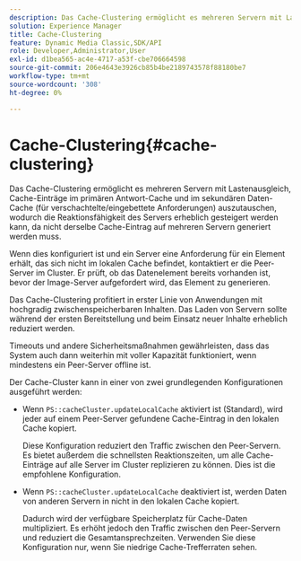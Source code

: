 ```yaml
---
description: Das Cache-Clustering ermöglicht es mehreren Servern mit Lastenausgleich, Cache-Einträge im primären Antwort-Cache und im sekundären Daten-Cache (für verschachtelte/eingebettete Anforderungen) auszutauschen, wodurch die Reaktionsfähigkeit des Servers erheblich gesteigert werden kann, da nicht derselbe Cache-Eintrag auf mehreren Servern generiert werden muss.
solution: Experience Manager
title: Cache-Clustering
feature: Dynamic Media Classic,SDK/API
role: Developer,Administrator,User
exl-id: d1bea565-ac4e-4717-a53f-cbe706664598
source-git-commit: 206e4643e3926cb85b4be2189743578f88180be7
workflow-type: tm+mt
source-wordcount: '308'
ht-degree: 0%

---
```


# Cache-Clustering{#cache-clustering}

Das Cache-Clustering ermöglicht es mehreren Servern mit Lastenausgleich, Cache-Einträge im primären Antwort-Cache und im sekundären Daten-Cache (für verschachtelte/eingebettete Anforderungen) auszutauschen, wodurch die Reaktionsfähigkeit des Servers erheblich gesteigert werden kann, da nicht derselbe Cache-Eintrag auf mehreren Servern generiert werden muss.

Wenn dies konfiguriert ist und ein Server eine Anforderung für ein Element erhält, das sich nicht im lokalen Cache befindet, kontaktiert er die Peer-Server im Cluster. Er prüft, ob das Datenelement bereits vorhanden ist, bevor der Image-Server aufgefordert wird, das Element zu generieren.

Das Cache-Clustering profitiert in erster Linie von Anwendungen mit hochgradig zwischenspeicherbaren Inhalten. Das Laden von Servern sollte während der ersten Bereitstellung und beim Einsatz neuer Inhalte erheblich reduziert werden.

Timeouts und andere Sicherheitsmaßnahmen gewährleisten, dass das System auch dann weiterhin mit voller Kapazität funktioniert, wenn mindestens ein Peer-Server offline ist.

Der Cache-Cluster kann in einer von zwei grundlegenden Konfigurationen ausgeführt werden:

* Wenn `PS::cacheCluster.updateLocalCache` aktiviert ist (Standard), wird jeder auf einem Peer-Server gefundene Cache-Eintrag in den lokalen Cache kopiert.

   Diese Konfiguration reduziert den Traffic zwischen den Peer-Servern. Es bietet außerdem die schnellsten Reaktionszeiten, um alle Cache-Einträge auf alle Server im Cluster replizieren zu können. Dies ist die empfohlene Konfiguration.

* Wenn `PS::cacheCluster.updateLocalCache` deaktiviert ist, werden Daten von anderen Servern in nicht in den lokalen Cache kopiert.

   Dadurch wird der verfügbare Speicherplatz für Cache-Daten multipliziert. Es erhöht jedoch den Traffic zwischen den Peer-Servern und reduziert die Gesamtansprechzeiten. Verwenden Sie diese Konfiguration nur, wenn Sie niedrige Cache-Trefferraten sehen.
